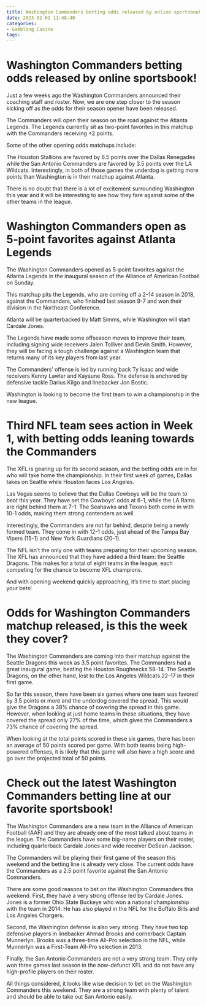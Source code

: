 ```yaml
---
title: Washington Commanders betting odds released by online sportsbook!
date: 2023-02-01 11:48:40
categories:
- Gambling Casino
tags:
---
```



#  Washington Commanders betting odds released by online sportsbook!

Just a few weeks ago the Washington Commanders announced their coaching staff and roster. Now, we are one step closer to the season kicking off as the odds for their season opener have been released.

The Commanders will open their season on the road against the Atlanta Legends. The Legends currently sit as two-point favorites in this matchup with the Commanders receiving +2 points.

Some of the other opening odds matchups include:

The Houston Stallions are favored by 6.5 points over the Dallas Renegades while the San Antonio Commanders are favored by 3.5 points over the LA Wildcats. Interestingly, in both of those games the underdog is getting more points than Washington is in their matchup against Atlanta.

There is no doubt that there is a lot of excitement surrounding Washington this year and it will be interesting to see how they fare against some of the other teams in the league.

#  Washington Commanders open as 5-point favorites against Atlanta Legends

The Washington Commanders opened as 5-point favorites against the Atlanta Legends in the inaugural season of the Alliance of American Football on Sunday.

This matchup pits the Legends, who are coming off a 2-14 season in 2018, against the Commanders, who finished last season 9-7 and won their division in the Northeast Conference.

Atlanta will be quarterbacked by Matt Simms, while Washington will start Cardale Jones.

The Legends have made some offseason moves to improve their team, including signing wide receivers Jalen Tolliver and Devin Smith. However, they will be facing a tough challenge against a Washington team that returns many of its key players from last year.

The Commanders’ offense is led by running back Ty Isaac and wide receivers Kenny Lawler and Kayaune Ross. The defense is anchored by defensive tackle Darius Kilgo and linebacker Jon Bostic.

Washington is looking to become the first team to win a championship in the new league.

#  Third NFL team sees action in Week 1, with betting odds leaning towards the Commanders

The XFL is gearing up for its second season, and the betting odds are in for who will take home the championship. In their first week of games, Dallas takes on Seattle while Houston faces Los Angeles. 

Las Vegas seems to believe that the Dallas Cowboys will be the team to beat this year. They have set the Cowboys’ odds at 6-1, while the LA Rams are right behind them at 7-1. The Seahawks and Texans both come in with 10-1 odds, making them strong contenders as well. 

Interestingly, the Commanders are not far behind, despite being a newly formed team. They come in with 12-1 odds, just ahead of the Tampa Bay Vipers (15-1) and New York Guardians (20-1). 

The NFL isn’t the only one with teams preparing for their upcoming season. The XFL has announced that they have added a third team: the Seattle Dragons. This makes for a total of eight teams in the league, each competing for the chance to become XFL champions. 

And with opening weekend quickly approaching, it’s time to start placing your bets!

#  Odds for Washington Commanders matchup released, is this the week they cover?

The Washington Commanders are coming into their matchup against the Seattle Dragons this week as 3.5 point favorites. The Commanders had a great inaugural game, beating the Houston Roughnecks 58-14. The Seattle Dragons, on the other hand, lost to the Los Angeles Wildcats 22-17 in their first game.

So far this season, there have been six games where one team was favored by 3.5 points or more and the underdog covered the spread. This would give the Dragons a 38% chance of covering the spread in this game. However, when looking at just home teams in these situations, they have covered the spread only 27% of the time, which gives the Commanders a 73% chance of covering the spread.

When looking at the total points scored in these six games, there has been an average of 50 points scored per game. With both teams being high-powered offenses, it is likely that this game will also have a high score and go over the projected total of 50 points.

#  Check out the latest Washington Commanders betting line at our favorite sportsbook!

The Washington Commanders are a new team in the Alliance of American Football (AAF) and they are already one of the most talked about teams in the league. The Commanders have some big-name players on their roster, including quarterback Cardale Jones and wide receiver DeSean Jackson.

The Commanders will be playing their first game of the season this weekend and the betting line is already very close. The current odds have the Commanders as a 2.5 point favorite against the San Antonio Commanders.

There are some good reasons to bet on the Washington Commanders this weekend. First, they have a very strong offense led by Cardale Jones. Jones is a former Ohio State Buckeye who won a national championship with the team in 2014. He has also played in the NFL for the Buffalo Bills and Los Angeles Chargers.

Second, the Washington defense is also very strong. They have two top defensive players in linebacker Ahmad Brooks and cornerback Captain Munnerlyn. Brooks was a three-time All-Pro selection in the NFL, while Munnerlyn was a First-Team All-Pro selection in 2013.

Finally, the San Antonio Commanders are not a very strong team. They only won three games last season in the now-defunct XFL and do not have any high-profile players on their roster.

All things considered, it looks like wise decision to bet on the Washington Commanders this weekend. They are a strong team with plenty of talent and should be able to take out San Antonio easily.